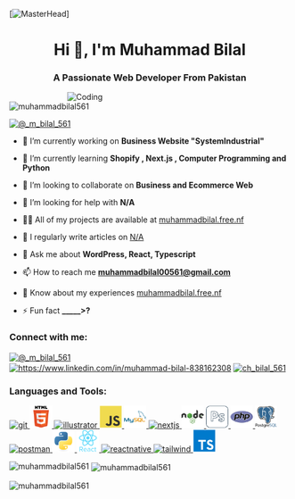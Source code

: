 [![MasterHead](https://img.freepik.com/free-vector/frontend-developer-typographic-header-website-interface-design-improvement-web-page-programming-coding-testing-it-profession-isolated-flat-vector-illustration_613284-304.jpg?t=st=1727778096~exp=1727781696~hmac=e2f111dcb399b46a994e1baf2296f748b85c7c7aaf404d6a02d94cdff8979159&w=1060)]

<h1 align="center">Hi 👋, I'm Muhammad Bilal</h1>
<h3 align="center">A Passionate Web Developer From Pakistan</h3>
<img align="right" alt="Coding" width="400" src="https://cdn.dribbble.com/users/1162077/screenshots/3848914/programmer.gif">


<p align="left"> <img src="https://komarev.com/ghpvc/?username=muhammadbilal561&label=Profile%20views&color=0e75b6&style=flat" alt="muhammadbilal561" /> </p>

<p align="left"> <a href="https://twitter.com/@_m_bilal_561" target="blank"><img src="https://img.shields.io/twitter/follow/@_m_bilal_561?logo=twitter&style=for-the-badge" alt="@_m_bilal_561" /></a> </p>

- 🔭 I’m currently working on **Business Website "SystemIndustrial"**

- 🌱 I’m currently learning **Shopify , Next.js , Computer Programming and Python**

- 👯 I’m looking to collaborate on **Business and Ecommerce Web**

- 🤝 I’m looking for help with **N/A**

- 👨‍💻 All of my projects are available at [muhammadbilal.free.nf](muhammadbilal.free.nf)

- 📝 I regularly write articles on [N/A](N/A)

- 💬 Ask me about **WordPress, React, Typescript**

- 📫 How to reach me **muhammadbilal00561@gmail.com**

- 📄 Know about my experiences [muhammadbilal.free.nf](muhammadbilal.free.nf)

- ⚡ Fun fact **_____>?**

<h3 align="left">Connect with me:</h3>
<p align="left">
<a href="https://twitter.com/@_m_bilal_561" target="blank"><img align="center" src="https://raw.githubusercontent.com/rahuldkjain/github-profile-readme-generator/master/src/images/icons/Social/twitter.svg" alt="@_m_bilal_561" height="30" width="40" /></a>
<a href="https://linkedin.com/in/https://www.linkedin.com/in/muhammad-bilal-838162308" target="blank"><img align="center" src="https://raw.githubusercontent.com/rahuldkjain/github-profile-readme-generator/master/src/images/icons/Social/linked-in-alt.svg" alt="https://www.linkedin.com/in/muhammad-bilal-838162308" height="30" width="40" /></a>
<a href="https://instagram.com/ch_bilal_561" target="blank"><img align="center" src="https://raw.githubusercontent.com/rahuldkjain/github-profile-readme-generator/master/src/images/icons/Social/instagram.svg" alt="ch_bilal_561" height="30" width="40" /></a>
</p>

<h3 align="left">Languages and Tools:</h3>
<p align="left"> <a href="https://git-scm.com/" target="_blank" rel="noreferrer"> <img src="https://www.vectorlogo.zone/logos/git-scm/git-scm-icon.svg" alt="git" width="40" height="40"/> </a> <a href="https://www.w3.org/html/" target="_blank" rel="noreferrer"> <img src="https://raw.githubusercontent.com/devicons/devicon/master/icons/html5/html5-original-wordmark.svg" alt="html5" width="40" height="40"/> </a> <a href="https://www.adobe.com/in/products/illustrator.html" target="_blank" rel="noreferrer"> <img src="https://www.vectorlogo.zone/logos/adobe_illustrator/adobe_illustrator-icon.svg" alt="illustrator" width="40" height="40"/> </a> <a href="https://developer.mozilla.org/en-US/docs/Web/JavaScript" target="_blank" rel="noreferrer"> <img src="https://raw.githubusercontent.com/devicons/devicon/master/icons/javascript/javascript-original.svg" alt="javascript" width="40" height="40"/> </a> <a href="https://www.mysql.com/" target="_blank" rel="noreferrer"> <img src="https://raw.githubusercontent.com/devicons/devicon/master/icons/mysql/mysql-original-wordmark.svg" alt="mysql" width="40" height="40"/> </a> <a href="https://nextjs.org/" target="_blank" rel="noreferrer"> <img src="https://cdn.worldvectorlogo.com/logos/nextjs-2.svg" alt="nextjs" width="40" height="40"/> </a> <a href="https://nodejs.org" target="_blank" rel="noreferrer"> <img src="https://raw.githubusercontent.com/devicons/devicon/master/icons/nodejs/nodejs-original-wordmark.svg" alt="nodejs" width="40" height="40"/> </a> <a href="https://www.photoshop.com/en" target="_blank" rel="noreferrer"> <img src="https://raw.githubusercontent.com/devicons/devicon/master/icons/photoshop/photoshop-line.svg" alt="photoshop" width="40" height="40"/> </a> <a href="https://www.php.net" target="_blank" rel="noreferrer"> <img src="https://raw.githubusercontent.com/devicons/devicon/master/icons/php/php-original.svg" alt="php" width="40" height="40"/> </a> <a href="https://www.postgresql.org" target="_blank" rel="noreferrer"> <img src="https://raw.githubusercontent.com/devicons/devicon/master/icons/postgresql/postgresql-original-wordmark.svg" alt="postgresql" width="40" height="40"/> </a> <a href="https://postman.com" target="_blank" rel="noreferrer"> <img src="https://www.vectorlogo.zone/logos/getpostman/getpostman-icon.svg" alt="postman" width="40" height="40"/> </a> <a href="https://www.python.org" target="_blank" rel="noreferrer"> <img src="https://raw.githubusercontent.com/devicons/devicon/master/icons/python/python-original.svg" alt="python" width="40" height="40"/> </a> <a href="https://reactjs.org/" target="_blank" rel="noreferrer"> <img src="https://raw.githubusercontent.com/devicons/devicon/master/icons/react/react-original-wordmark.svg" alt="react" width="40" height="40"/> </a> <a href="https://reactnative.dev/" target="_blank" rel="noreferrer"> <img src="https://reactnative.dev/img/header_logo.svg" alt="reactnative" width="40" height="40"/> </a> <a href="https://tailwindcss.com/" target="_blank" rel="noreferrer"> <img src="https://www.vectorlogo.zone/logos/tailwindcss/tailwindcss-icon.svg" alt="tailwind" width="40" height="40"/> </a> <a href="https://www.typescriptlang.org/" target="_blank" rel="noreferrer"> <img src="https://raw.githubusercontent.com/devicons/devicon/master/icons/typescript/typescript-original.svg" alt="typescript" width="40" height="40"/> </a> </p>

<p><img align="left" src="https://github-readme-stats.vercel.app/api/top-langs?username=muhammadbilal561&show_icons=true&locale=en&layout=compact" alt="muhammadbilal561" /></p>

<p>&nbsp;<img align="center" src="https://github-readme-stats.vercel.app/api?username=muhammadbilal561&show_icons=true&locale=en" alt="muhammadbilal561" /></p>

<p><img align="center" src="https://github-readme-streak-stats.herokuapp.com/?user=muhammadbilal561&" alt="muhammadbilal561" /></p>
